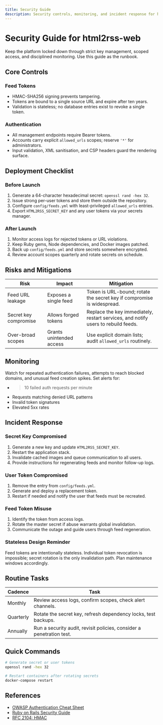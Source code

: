 ```yaml
---
title: Security Guide
description: Security controls, monitoring, and incident response for html2rss-web
---
```


# Security Guide for html2rss-web

Keep the platform locked down through strict key management, scoped access, and disciplined monitoring. Use this guide as the runbook.

## Core Controls

### Feed Tokens

- HMAC-SHA256 signing prevents tampering.
- Tokens are bound to a single source URL and expire after ten years.
- Validation is stateless; no database entries exist to revoke a single token.

### Authentication

- All management endpoints require Bearer tokens.
- Accounts carry explicit `allowed_urls` scopes; reserve `'*'` for administrators.
- Input validation, XML sanitisation, and CSP headers guard the rendering surface.

## Deployment Checklist

### Before Launch

1. Generate a 64-character hexadecimal secret: `openssl rand -hex 32`.
2. Issue strong per-user tokens and store them outside the repository.
3. Configure `config/feeds.yml` with least-privileged `allowed_urls` entries.
4. Export `HTML2RSS_SECRET_KEY` and any user tokens via your secrets manager.

### After Launch

1. Monitor access logs for rejected tokens or URL violations.
2. Keep Ruby gems, Node dependencies, and Docker images patched.
3. Back up `config/feeds.yml` and store secrets somewhere encrypted.
4. Review account scopes quarterly and rotate secrets on schedule.

## Risks and Mitigations

| Risk                  | Impact                   | Mitigation                                                                        |
| --------------------- | ------------------------ | --------------------------------------------------------------------------------- |
| Feed URL leakage      | Exposes a single feed    | Token is URL-bound; rotate the secret key if compromise is widespread.            |
| Secret key compromise | Allows forged tokens     | Replace the key immediately, restart services, and notify users to rebuild feeds. |
| Over-broad scopes     | Grants unintended access | Use explicit domain lists; audit `allowed_urls` routinely.                        |

## Monitoring

Watch for repeated authentication failures, attempts to reach blocked domains, and unusual feed creation spikes. Set alerts for:

- > 10 failed auth requests per minute
- Requests matching denied URL patterns
- Invalid token signatures
- Elevated 5xx rates

## Incident Response

### Secret Key Compromised

1. Generate a new key and update `HTML2RSS_SECRET_KEY`.
2. Restart the application stack.
3. Invalidate cached images and queue communication to all users.
4. Provide instructions for regenerating feeds and monitor follow-up logs.

### User Token Compromised

1. Remove the entry from `config/feeds.yml`.
2. Generate and deploy a replacement token.
3. Restart if needed and notify the user that feeds must be recreated.

### Feed Token Misuse

1. Identify the token from access logs.
2. Rotate the master secret if abuse warrants global invalidation.
3. Communicate the outage and guide users through feed regeneration.

### Stateless Design Reminder

Feed tokens are intentionally stateless. Individual token revocation is impossible; secret rotation is the only invalidation path. Plan maintenance windows accordingly.

## Routine Tasks

| Cadence   | Task                                                                 |
| --------- | -------------------------------------------------------------------- |
| Monthly   | Review access logs, confirm scopes, check alert channels.            |
| Quarterly | Rotate the secret key, refresh dependency locks, test backups.       |
| Annually  | Run a security audit, revisit policies, consider a penetration test. |

## Quick Commands

```bash
# Generate secret or user tokens
openssl rand -hex 32

# Restart containers after rotating secrets
docker-compose restart
```

## References

- [OWASP Authentication Cheat Sheet](https://cheatsheetseries.owasp.org/cheatsheets/Authentication_Cheat_Sheet.html)
- [Ruby on Rails Security Guide](https://guides.rubyonrails.org/security.html)
- [RFC 2104: HMAC](https://www.rfc-editor.org/rfc/rfc2104)
